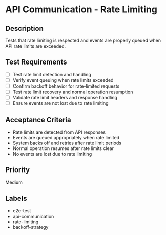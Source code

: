 # API Communication - Rate Limiting

## Description
Tests that rate limiting is respected and events are properly queued when API rate limits are exceeded.

## Test Requirements
- [ ] Test rate limit detection and handling
- [ ] Verify event queuing when rate limits exceeded
- [ ] Confirm backoff behavior for rate-limited requests
- [ ] Test rate limit recovery and normal operation resumption
- [ ] Validate rate limit headers and response handling
- [ ] Ensure events are not lost due to rate limiting

## Acceptance Criteria
- Rate limits are detected from API responses
- Events are queued appropriately when rate limited
- System backs off and retries after rate limit periods
- Normal operation resumes after rate limits clear
- No events are lost due to rate limiting

## Priority
Medium

## Labels
- e2e-test
- api-communication
- rate-limiting
- backoff-strategy